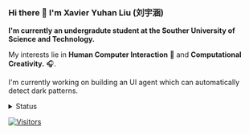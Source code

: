 ### Hi there 👋 I'm Xavier Yuhan Liu (刘宇涵)

**I'm currently an undergradute student at the Souther University of Science and Technology.**

My interests lie in **Human Computer Interaction** 🤖 and **Computational Creativity.** 🎧.

I'm currently working on building an UI agent which can automatically detect dark patterns.

<details>
  <summary>Status</summary>
[![Anurag's GitHub stats](https://github-readme-stats.vercel.app/api?username=anuraghazra)](https://github.com/anuraghazra/github-readme-stats)
</details>

[![Visitors](https://api.visitorbadge.io/api/visitors?path=https%3A%2F%2Fwww%2Cgithub.com%2Fxavieryuhanliu&countColor=%23263759)](https://visitorbadge.io/status?path=https%3A%2F%2Fwww%2Cgithub.com%2Fxavieryuhanliu)
